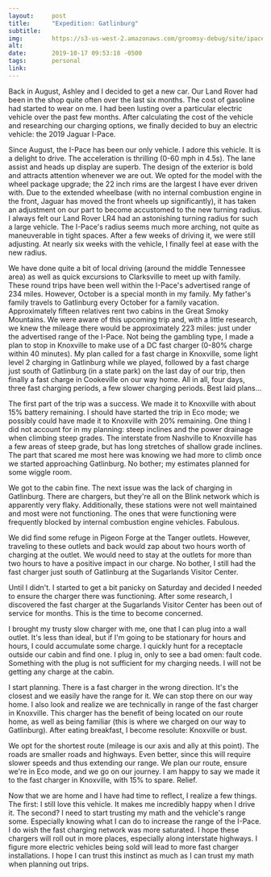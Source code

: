 ```yaml
---
layout:     post
title:      "Expedition: Gatlinburg"
subtitle:   
img:        https://s3-us-west-2.amazonaws.com/groomsy-debug/site/ipace-gatlinburg.jpg
alt:        
date:       2019-10-17 09:53:18 -0500
tags:       personal
link:       
---
```


Back in August, Ashley and I decided to get a new car. Our Land Rover had been in the shop quite often over the last six months. The cost of gasoline had started to wear on me. I had been lusting over a particular electric vehicle over the past few months. After calculating the cost of the vehicle and researching our charging options, we finally decided to buy an electric vehicle: the 2019 Jaguar I-Pace.

Since August, the I-Pace has been our only vehicle. I adore this vehicle. It is a delight to drive. The acceleration is thrilling (0-60 mph in 4.5s). The lane assist and heads up display are superb. The design of the exterior is bold and attracts attention whenever we are out. We opted for the model with the wheel package upgrade; the 22 inch rims are the largest I have ever driven with. Due to the extended wheelbase (with no internal combustion engine in the front, Jaguar has moved the front wheels up significantly), it has taken an adjustment on our part to become accustomed to the new turning radius. I always felt our Land Rover LR4 had an astonishing turning radius for such a large vehicle. The I-Pace's radius seems much more arching, not quite as maneuverable in tight spaces. After a few weeks of driving it, we were still adjusting. At nearly six weeks with the vehicle, I finally feel at ease with the new radius.

We have done quite a bit of local driving (around the middle Tennessee area) as well as quick excursions to Clarksville to meet up with family. These round trips have been well within the I-Pace's advertised range of 234 miles. However, October is a special month in my family. My father's family travels to Gatlinburg every October for a family vacation. Approximately fifteen relatives rent two cabins in the Great Smoky Mountains. We were aware of this upcoming trip and, with a little research, we knew the mileage there would be approximately 223 miles: just under the advertised range of the I-Pace. Not being the gambling type, I made a plan to stop in Knoxville to make use of a DC fast charger (0-80% charge within 40 minutes). My plan called for a fast charge in Knoxville, some light level 2 charging in Gatlinburg while we played, followed by a fast charge just south of Gatlinburg (in a state park) on the last day of our trip, then finally a fast charge in Cookeville on our way home. All in all, four days, three fast charging periods, a few slower charging periods. Best laid plans…

The first part of the trip was a success. We made it to Knoxville with about 15% battery remaining. I should have started the trip in Eco mode; we possibly could have made it to Knoxville with 20% remaining. One thing I did not account for in my planning: steep inclines and the power drainage when climbing steep grades. The interstate from Nashville to Knoxville has a few areas of steep grade, but has long stretches of shallow grade inclines. The part that scared me most here was knowing we had more to climb once we started approaching Gatlinburg. No bother; my estimates planned for some wiggle room.

We got to the cabin fine. The next issue was the lack of charging in Gatlinburg. There are chargers, but they're all on the Blink network which is apparently very flaky. Additionally, these stations were not well maintained and most were not functioning. The ones that were functioning were frequently blocked by internal combustion engine vehicles. Fabulous.

We did find some refuge in Pigeon Forge at the Tanger outlets. However, traveling to these outlets and back would zap about two hours worth of charging at the outlet. We would need to stay at the outlets for more than two hours to have a positive impact in our charge. No bother, I still had the fast charger just south of Gatlinburg at the Sugarlands Visitor Center.

Until I didn't. I started to get a bit panicky on Saturday and decided I needed to ensure the charger there was functioning. After some research, I discovered the fast charger at the Sugarlands Visitor Center has been out of service for months. This is the time to become concerned.

I brought my trusty slow charger with me, one that I can plug into a wall outlet. It's less than ideal, but if I'm going to be stationary for hours and hours, I could accumulate some charge. I quickly hunt for a receptacle outside our cabin and find one. I plug in, only to see a bad omen: fault code. Something with the plug is not sufficient for my charging needs. I will not be getting any charge at the cabin.

I start planning. There is a fast charger in the wrong direction. It's the closest and we easily have the range for it. We can stop there on our way home. I also look and realize we are technically in range of the fast charger in Knoxville. This charger has the benefit of being located on our route home, as well as being familiar (this is where we charged on our way to Gatlinburg). After eating breakfast, I become resolute: Knoxville or bust.

We opt for the shortest route (mileage is our axis and ally at this point). The roads are smaller roads and highways. Even better, since this will require slower speeds and thus extending our range. We plan our route, ensure we're in Eco mode, and we go on our journey. I am happy to say we made it to the fast charger in Knoxville, with 15% to spare. Relief.

Now that we are home and I have had time to reflect, I realize a few things. The first: I still love this vehicle. It makes me incredibly happy when I drive it. The second? I need to start trusting my math and the vehicle's range some. Especially knowing what I can do to increase the range of the I-Pace. I do wish the fast charging network was more saturated. I hope these chargers will roll out in more places, especially along interstate highways. I figure more electric vehicles being sold will lead to more fast charger installations. I hope I can trust this instinct as much as I can trust my math when planning out trips.